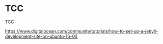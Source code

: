 # TCC
TCC

https://www.digitalocean.com/community/tutorials/how-to-set-up-a-jekyll-development-site-on-ubuntu-16-04
